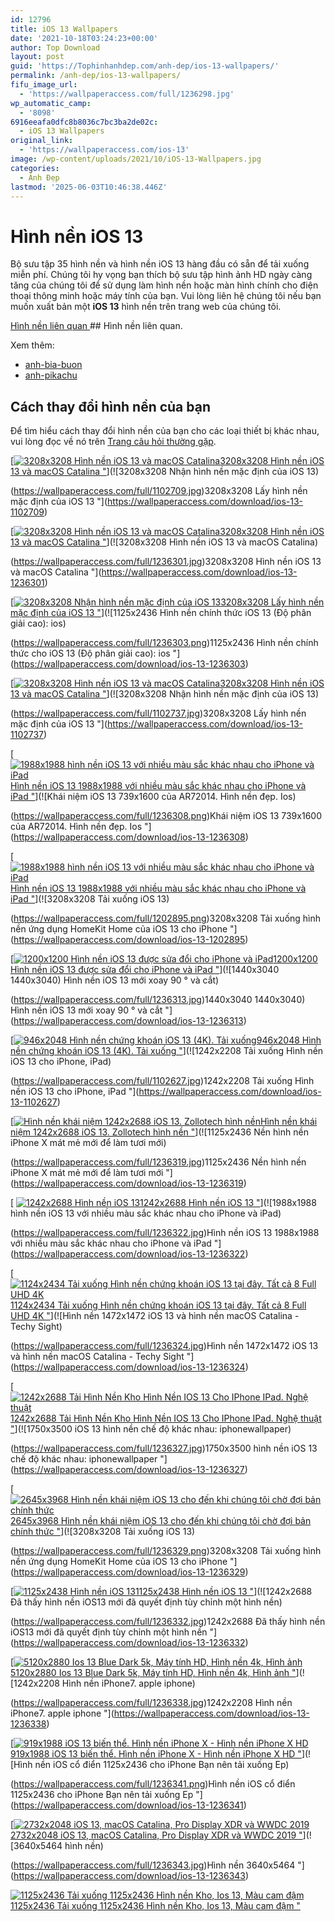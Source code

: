 ```yaml
---
id: 12796
title: iOS 13 Wallpapers
date: '2021-10-18T03:24:23+00:00'
author: Top Download
layout: post
guid: 'https://Tophinhanhdep.com/anh-dep/ios-13-wallpapers/'
permalink: /anh-dep/ios-13-wallpapers/
fifu_image_url:
  - 'https://wallpaperaccess.com/full/1236298.jpg'
wp_automatic_camp:
  - '8098'
6916eeafa0dfc8b8036c7bc3ba2de02c:
  - iOS 13 Wallpapers
original_link:
  - 'https://wallpaperaccess.com/ios-13'
image: /wp-content/uploads/2021/10/iOS-13-Wallpapers.jpg
categories:
  - Ảnh Đẹp
lastmod: '2025-06-03T10:46:38.446Z'
---
```

# Hình nền iOS 13

Bộ sưu tập 35 hình nền và hình nền iOS 13 hàng đầu có sẵn để tải xuống miễn phí. Chúng tôi hy vọng bạn thích bộ sưu tập hình ảnh HD ngày càng tăng của chúng tôi để sử dụng làm hình nền hoặc màn hình chính cho điện thoại thông minh hoặc máy tính của bạn. Vui lòng liên hệ chúng tôi nếu bạn muốn xuất bản một **iOS 13** hình nền trên trang web của chúng tôi.

[Hình nền liên quan ](#related) ## Hình nền liên quan.

   
 Xem thêm:

   
- [anh-bia-buon](https://tophinhanhdep.com/anh-bia/anh-bia-buon/)
- [anh-pikachu](https://tophinhanhdep.com/anh-anime/anh-pikachu/)

## Cách thay đổi hình nền của bạn

Để tìm hiểu cách thay đổi hình nền của bạn cho các loại thiết bị khác nhau, vui lòng đọc về nó trên [Trang câu hỏi thường gặp](https://tophinhanhdep.com/faq/).

  
[[![3208x3208 Hình nền iOS 13 và macOS Catalina](https://wallpaperaccess.com/full/1236298.jpg)3208x3208 Hình nền iOS 13 và macOS Catalina "](https://wallpaperaccess.com/download/ios-13-1236298)](![3208x3208 Nhận hình nền mặc định của iOS 13)

(https://wallpaperaccess.com/full/1102709.jpg)3208x3208 Lấy hình nền mặc định của iOS 13 "](https://wallpaperaccess.com/download/ios-13-1102709)

[[![3208x3208 Hình nền iOS 13 và macOS Catalina](https://wallpaperaccess.com/full/1236300.jpg)3208x3208 Hình nền iOS 13 và macOS Catalina "](https://wallpaperaccess.com/download/ios-13-1236300)](![3208x3208 Hình nền iOS 13 và macOS Catalina)

(https://wallpaperaccess.com/full/1236301.jpg)3208x3208 Hình nền iOS 13 và macOS Catalina "](https://wallpaperaccess.com/download/ios-13-1236301)

[[![3208x3208 Nhận hình nền mặc định của iOS 13](https://wallpaperaccess.com/full/1236302.jpg)3208x3208 Lấy hình nền mặc định của iOS 13 "](https://wallpaperaccess.com/download/ios-13-1236302)](![1125x2436 Hình nền chính thức iOS 13 (Độ phân giải cao): ios)

(https://wallpaperaccess.com/full/1236303.png)1125x2436 Hình nền chính thức cho iOS 13 (Độ phân giải cao): ios "](https://wallpaperaccess.com/download/ios-13-1236303)

[[![3208x3208 Hình nền iOS 13 và macOS Catalina](https://wallpaperaccess.com/full/1236304.jpg)3208x3208 Hình nền iOS 13 và macOS Catalina "](https://wallpaperaccess.com/download/ios-13-1236304)](![3208x3208 Nhận hình nền mặc định của iOS 13)

(https://wallpaperaccess.com/full/1102737.jpg)3208x3208 Lấy hình nền mặc định của iOS 13 "](https://wallpaperaccess.com/download/ios-13-1102737)

[[![1988x1988 hình nền iOS 13 với nhiều màu sắc khác nhau cho iPhone và iPad](https://wallpaperaccess.com/full/1236307.jpg)Hình nền iOS 13 1988x1988 với nhiều màu sắc khác nhau cho iPhone và iPad "](https://wallpaperaccess.com/download/ios-13-1236307)](![Khái niệm iOS 13 739x1600 của AR72014.  Hình nền đẹp.  Ios)

(https://wallpaperaccess.com/full/1236308.png)Khái niệm iOS 13 739x1600 của AR72014. Hình nền đẹp. Ios "](https://wallpaperaccess.com/download/ios-13-1236308)

[[![1988x1988 hình nền iOS 13 với nhiều màu sắc khác nhau cho iPhone và iPad](https://wallpaperaccess.com/full/1236309.jpg)Hình nền iOS 13 1988x1988 với nhiều màu sắc khác nhau cho iPhone và iPad "](https://wallpaperaccess.com/download/ios-13-1236309)](![3208x3208 Tải xuống iOS 13)

(https://wallpaperaccess.com/full/1202895.png)3208x3208 Tải xuống hình nền ứng dụng HomeKit Home của iOS 13 cho iPhone "](https://wallpaperaccess.com/download/ios-13-1202895)

[[![1200x1200 Hình nền iOS 13 được sửa đổi cho iPhone và iPad](https://wallpaperaccess.com/full/1236312.jpg)1200x1200 Hình nền iOS 13 được sửa đổi cho iPhone và iPad "](https://wallpaperaccess.com/download/ios-13-1236312)](![1440x3040 1440x3040) Hình nền iOS 13 mới xoay 90 ° và cắt)

(https://wallpaperaccess.com/full/1236313.jpg)1440x3040 1440x3040) Hình nền iOS 13 mới xoay 90 ° và cắt "](https://wallpaperaccess.com/download/ios-13-1236313)

[[![946x2048 Hình nền chứng khoán iOS 13 (4K).  Tải xuống](https://wallpaperaccess.com/full/1236315.jpg)946x2048 Hình nền chứng khoán iOS 13 (4K). Tải xuống "](https://wallpaperaccess.com/download/ios-13-1236315)](![1242x2208 Tải xuống Hình nền iOS 13 cho iPhone, iPad)

(https://wallpaperaccess.com/full/1102627.jpg)1242x2208 Tải xuống Hình nền iOS 13 cho iPhone, iPad "](https://wallpaperaccess.com/download/ios-13-1102627)

[[![Hình nền khái niệm 1242x2688 iOS 13.  Zollotech hình nền](https://wallpaperaccess.com/full/1236318.png)Hình nền khái niệm 1242x2688 iOS 13. Zollotech hình nền "](https://wallpaperaccess.com/download/ios-13-1236318)](![1125x2436 Nền hình nền iPhone X mát mẻ mới để làm tươi mới)

(https://wallpaperaccess.com/full/1236319.jpg)1125x2436 Nền hình nền iPhone X mát mẻ mới để làm tươi mới "](https://wallpaperaccess.com/download/ios-13-1236319)

[ [![1242x2688 Hình nền iOS 13](https://wallpaperaccess.com/full/1236320.png)1242x2688 Hình nền iOS 13 "](https://wallpaperaccess.com/download/ios-13-1236320)](![1988x1988 hình nền iOS 13 với nhiều màu sắc khác nhau cho iPhone và iPad)

(https://wallpaperaccess.com/full/1236322.jpg)Hình nền iOS 13 1988x1988 với nhiều màu sắc khác nhau cho iPhone và iPad "](https://wallpaperaccess.com/download/ios-13-1236322)

[[![1124x2434 Tải xuống Hình nền chứng khoán iOS 13 tại đây.  Tất cả 8 Full UHD 4K](https://wallpaperaccess.com/full/1236323.jpg)1124x2434 Tải xuống Hình nền chứng khoán iOS 13 tại đây. Tất cả 8 Full UHD 4K "](https://wallpaperaccess.com/download/ios-13-1236323)](![Hình nền 1472x1472 iOS 13 và hình nền macOS Catalina - Techy Sight)

(https://wallpaperaccess.com/full/1236324.jpg)Hình nền 1472x1472 iOS 13 và hình nền macOS Catalina - Techy Sight "](https://wallpaperaccess.com/download/ios-13-1236324)

[[![1242x2688 Tải Hình Nền Kho Hình Nền IOS 13 Cho IPhone IPad.  Nghệ thuật](https://wallpaperaccess.com/full/1236326.png)1242x2688 Tải Hình Nền Kho Hình Nền IOS 13 Cho IPhone IPad. Nghệ thuật "](https://wallpaperaccess.com/download/ios-13-1236326)](![1750x3500 iOS 13 hình nền chế độ khác nhau: iphonewallpaper)

(https://wallpaperaccess.com/full/1236327.jpg)1750x3500 hình nền iOS 13 chế độ khác nhau: iphonewallpaper "](https://wallpaperaccess.com/download/ios-13-1236327)

[ [![2645x3968 Hình nền khái niệm iOS 13 cho đến khi chúng tôi chờ đợi bản chính thức](https://wallpaperaccess.com/full/1236328.jpg)2645x3968 Hình nền khái niệm iOS 13 cho đến khi chúng tôi chờ đợi bản chính thức "](https://wallpaperaccess.com/download/ios-13-1236328)](![3208x3208 Tải xuống iOS 13)

(https://wallpaperaccess.com/full/1236329.png)3208x3208 Tải xuống hình nền ứng dụng HomeKit Home của iOS 13 cho iPhone "](https://wallpaperaccess.com/download/ios-13-1236329)

[[![1125x2438 Hình nền iOS 13](https://wallpaperaccess.com/full/1236330.jpg)1125x2438 Hình nền iOS 13 "](https://wallpaperaccess.com/download/ios-13-1236330)](![1242x2688 Đã thấy hình nền iOS13 mới đã quyết định tùy chỉnh một hình nền)

(https://wallpaperaccess.com/full/1236332.jpg)1242x2688 Đã thấy hình nền iOS13 mới đã quyết định tùy chỉnh một hình nền "](https://wallpaperaccess.com/download/ios-13-1236332)

[[![5120x2880 Ios 13 Blue Dark 5k, Máy tính HD, Hình nền 4k, Hình ảnh](https://wallpaperaccess.com/full/1236335.jpg)5120x2880 Ios 13 Blue Dark 5k, Máy tính HD, Hình nền 4k, Hình ảnh "](https://wallpaperaccess.com/download/ios-13-1236335)](![1242x2208 Hình nền iPhone7.  apple iphone)

(https://wallpaperaccess.com/full/1236338.jpg)1242x2208 Hình nền iPhone7. apple iphone "](https://wallpaperaccess.com/download/ios-13-1236338)

[[![919x1988 iOS 13 biến thể.  Hình nền iPhone X - Hình nền iPhone X HD](https://wallpaperaccess.com/full/1236339.jpg)919x1988 iOS 13 biến thể. Hình nền iPhone X - Hình nền iPhone X HD "](https://wallpaperaccess.com/download/ios-13-1236339)](![Hình nền iOS cổ điển 1125x2436 cho iPhone Bạn nên tải xuống Ep)

(https://wallpaperaccess.com/full/1236341.png)Hình nền iOS cổ điển 1125x2436 cho iPhone Bạn nên tải xuống Ep "](https://wallpaperaccess.com/download/ios-13-1236341)

[[![2732x2048 iOS 13, macOS Catalina, Pro Display XDR và ​​WWDC 2019](https://wallpaperaccess.com/full/1236342.jpg)2732x2048 iOS 13, macOS Catalina, Pro Display XDR và ​​WWDC 2019 "](https://wallpaperaccess.com/download/ios-13-1236342)](![3640x5464 hình nền)

(https://wallpaperaccess.com/full/1236343.jpg)Hình nền 3640x5464 "](https://wallpaperaccess.com/download/ios-13-1236343)

[![1125x2436 Tải xuống 1125x2436 Hình nền Kho, Ios 13, Màu cam đậm](https://wallpaperaccess.com/full/1183094.jpg)1125x2436 Tải xuống 1125x2436 Hình nền Kho, Ios 13, Màu cam đậm "](https://wallpaperaccess.com/download/ios-13-1183094)
